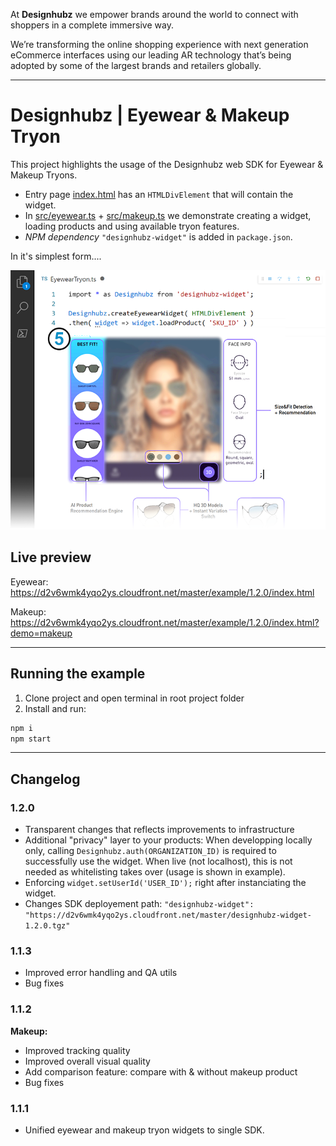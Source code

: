 At **Designhubz** we empower brands around the world to connect with shoppers in a complete immersive way.

We’re transforming the online shopping experience with next generation eCommerce interfaces using our leading AR technology that’s being adopted by some of the largest brands and retailers globally.

---

# Designhubz | Eyewear & Makeup Tryon

This project highlights the usage of the Designhubz web SDK for Eyewear & Makeup Tryons.

- Entry page [index.html](./index.html) has an `HTMLDivElement` that will contain the widget.
- In [src/eyewear.ts](./src/eyewear.ts) + [src/makeup.ts](./src/makeup.ts) we demonstrate creating a widget, loading products and using available tryon features.
- *NPM dependency* `"designhubz-widget"` is added in `package.json`.

In it's simplest form....

![designhubz-widget](./graphic.png)

## Live preview

Eyewear: https://d2v6wmk4yqo2ys.cloudfront.net/master/example/1.2.0/index.html

Makeup: https://d2v6wmk4yqo2ys.cloudfront.net/master/example/1.2.0/index.html?demo=makeup

---

## Running the example

1. Clone project and open terminal in root project folder
2. Install and run:
  ```bash
  npm i
  npm start
  ```

---

## Changelog

### 1.2.0

- Transparent changes that reflects improvements to infrastructure
- Additional "privacy" layer to your products: When developping locally only, calling `Designhubz.auth(ORGANIZATION_ID)` is required to successfully use the widget. When live (not localhost), this is not needed as whitelisting takes over (usage is shown in example).
- Enforcing `widget.setUserId('USER_ID');` right after instanciating the widget.
- Changes SDK deployement path: `"designhubz-widget": "https://d2v6wmk4yqo2ys.cloudfront.net/master/designhubz-widget-1.2.0.tgz"`

### 1.1.3

- Improved error handling and QA utils
- Bug fixes

### 1.1.2

**Makeup:**
- Improved tracking quality
- Improved overall visual quality 
- Add comparison feature: compare with & without makeup product
- Bug fixes

### 1.1.1

- Unified eyewear and makeup tryon widgets to single SDK.
